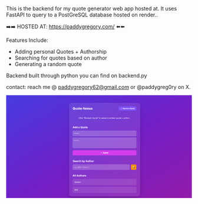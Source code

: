 This is the backend for my quote generator web app hosted at. 
It uses FastAPI to query to a PostGreSQL database hosted on render.. 

➡️➡️ HOSTED AT: https://paddygregory.com/ ⬅️⬅️

Features Include:

- Adding personal Quotes + Authorship
- Searching for quotes based on author
- Generating a random quote

Backend built through python you can find on backend.py

contact:
reach me @ paddygregory62@gmail.com or @paddygreg0ry on X.

![Quote Generator Preview](demo-png.png)
